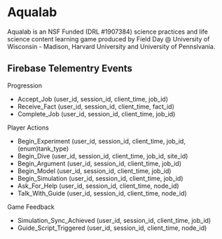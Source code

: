 # Aqualab
Aqualab is an NSF Funded (DRL #1907384) science practices and life science content learning game produced by Field Day @ University of Wisconsin - Madison, Harvard University and University of Pennslvania.

## Firebase Telementry Events

Progression
* Accept_Job (user_id, session_id, client_time, job_id)
* Receive_Fact (user_id, session_id, client_time, fact_id)
* Complete_Job (user_id, session_id, client_time, job_id)

Player Actions
* Begin_Experiment (user_id, session_id, client_time, job_id, (enum)tank_type)
* Begin_Dive (user_id, session_id, client_time, job_id, site_id)
* Begin_Argument (user_id, session_id, client_time, job_id)
* Begin_Model (user_id, session_id, client_time, job_id)
* Begin_Simulation (user_id, session_id, client_time, job_id)
* Ask_For_Help (user_id, session_id, client_time, node_id)
* Talk_With_Guide (user_id, session_id, client_time, node_id)

Game Feedback
* Simulation_Sync_Achieved (user_id, session_id, client_time, job_id)
* Guide_Script_Triggered (user_id, session_id, client_time, node_id)